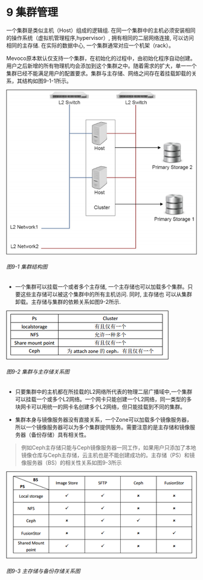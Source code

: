 # 9 集群管理

一个集群是类似主机（Host）组成的逻辑组. 在同一个集群中的主机必须安装相同的操作系统（虚拟机管理程序,hypervisor）, 拥有相同的二层网络连接, 可以访问相同的主存储. 在实际的数据中心, 一个集群通常对应一个机架（rack）。

Mevoco原本默认仅支持一个集群，在初始化的过程中，由初始化程序自动创建。用户之后新增的所有物理机均会添加到这个集群之中。随着需求的扩大，单一一个集群已经不能满足用户的配置要求。集群与主存储、网络之间存在着挂载卸载的关系，其结构如图9-1-1所示。

![png](../images/9-1.png "图9-1 集群结构图")

###### 图9-1 集群结构图

- 一个集群可以挂载一个或者多个主存储, 一个主存储也可以加载多个集群。只要这些主存储可以被这个集群中的所有主机访问. 同时, 主存储也 可以从集群卸载。主存储与集群的依赖关系如图9-2所示.

![png](../images/9-2.png "图9-2 集群与主存储关系图")

###### 图9-2 集群与主存储关系图

- 只要集群中的主机都在所挂载的L2网络所代表的物理二层广播域中,一个集群可以挂载一个或多个L2网络。一个网卡只能创建一个L2网络，同一类型的多块网卡可以用统一的网卡名创建多个L2网络，但只能挂载到不同的集群。

- 集群本身与镜像服务器没有直接关系，一个Zone可以加载多个镜像服务器，所以一个镜像服务器可以为多个集群提供服务。需要注意的是主存储和镜像服务器（备份存储）具有相关性。

> 例如Ceph主存储只能与Ceph镜像服务器一同工作，如果用户只添加了本地镜像仓库与Ceph主存储，云主机也是不能创建成功的。主存储（PS）和镜像服务器（BS）的相关性关系如图9-3所示

![png](../images/9-3.png "图9-3 主存储与备份存储关系图")

###### 图9-3 主存储与备份存储关系图



